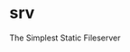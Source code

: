 srv
================================================================================

The Simplest Static Fileserver
